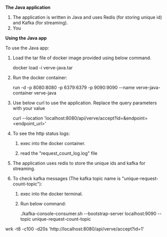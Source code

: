 **The Java application**
1. The application is written in Java and uses Redis (for storing unique id) and Kafka (for streaming).
2. You 

**Using the Java app**

To use the Java app:
1. Load the tar file of docker image provided using below command.
    
   docker load -i verve-java.tar

2. Run the docker container:

   run -d -p 8080:8080 -p 6379:6379 -p 9090:9090 --name verve-java-container verve-java

3. Use below curl to use the application. Replace the query parameters with your value

      curl --location 'localhost:8080/api/verve/accept?id=<id>&endpoint=<endpoint_url>'

4. To see the http status logs:
   1. exec into the docker container.
      
   2. read the "request_count_log.log" file

5. The application uses redis to store the unique ids and kafka for streaming.

6. To check kafka messages (The kafka topic name is "unique-request-count-topic"):
   1. exec into the docker terminal.
   2. Run below command:

      ./kafka-console-consumer.sh --bootstrap-server localhost:9090 --topic unique-request-count-topic



wrk -t8 -c100 -d20s 'http://localhost:8080/api/verve/accept?id=1'